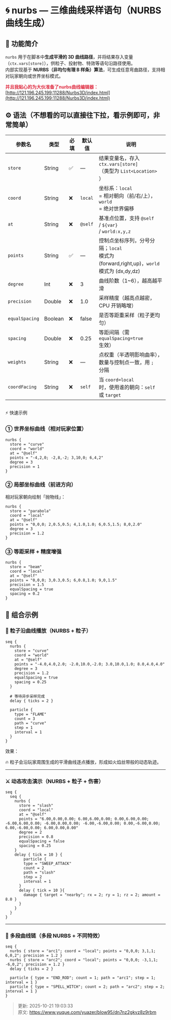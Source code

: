 # 🌀 nurbs — 三维曲线采样语句（NURBS 曲线生成）

## 🧩 功能简介
`nurbs` 用于在脚本中**生成平滑的 3D 曲线路径**，并将结果存入变量（`ctx.vars[store]`），供粒子、投射物、特效等语句沿路径使用。  
内部实现基于 **NURBS（非均匀有理 B 样条）算法**，可生成任意弯曲路径，支持相对玩家朝向或世界坐标模式。

**<font style="color:#DF2A3F;">并且我贴心的为大伙准备了nurbs曲线编辑器：</font>**  
[http://121.196.245.199:11288/Nurbs3D/index.html](http://121.196.245.199:11288/Nurbs3D/index.html)

## ⚙️ 语法（不想看的可以直接往下拉，看示例即可，非常简单）
| 参数名 | 类型 | 必填 | 默认值 | 说明 |
| --- | --- | --- | --- | --- |
| `store` | String | ✅ | — | 结果变量名，存入 `ctx.vars[store]`<br/>（类型为 `List<Location>`<br/>） |
| `coord` | String | ❌ | `local` | 坐标系：`local`<br/> = 相对朝向（前/右/上），`world`<br/> = 绝对世界偏移 |
| `at` | String | ❌ | `@self` | 基准点位置，支持 `@self`<br/> / `${var}`<br/> / `world:x,y,z` |
| `points` | String | ✅ | — | 控制点坐标序列，分号分隔；`local`<br/> 模式为 (forward,right,up)，`world`<br/> 模式为 (dx,dy,dz) |
| `degree` | Int | ❌ | 3 | 曲线阶数（1~6），越高越平滑 |
| `precision` | Double | ❌ | 1.0 | 采样精度（越高点越密，CPU 开销略增） |
| `equalSpacing` | Boolean | ❌ | false | 是否等距重采样（粒子更均匀） |
| `spacing` | Double | ❌ | 0.25 | 等距间隔（需 `equalSpacing=true`<br/> 生效） |
| `weights` | String | ❌ | — | 点权重（半透明影响曲率），数量与控制点一致，用 `;`<br/> 分隔 |
| `coordFacing` | String | ❌ | `self` | 当 `coord=local`<br/> 时，使用谁的朝向：`self`<br/> 或 `target` |


##   
⚡ 快速示例
### ① 世界坐标曲线（相对玩家位置）
```plain
nurbs {
  store = "curve"
  coord = "world"
  at = "@self"
  points = "-4,2,0; -2,8,-2; 3,10,0; 6,4,2"
  degree = 3
  precision = 1
}
```

### ② 局部坐标曲线（前进方向）
相对玩家朝向绘制「抛物线」：

```plain
nurbs {
  store = "parabola"
  coord = "local"
  at = "@self"
  points = "0,0,0; 2,0.5,0.5; 4,1.0,1.0; 6,0.5,1.5; 8,0,2.0"
  degree = 3
  precision = 1.2
}
```

### ③ 等距采样 + 精度增强
```plain
nurbs {
  store = "beam"
  coord = "local"
  at = "@self"
  points = "0,0,0; 3,0.3,0.5; 6,0.8,1.0; 9,0,1.5"
  precision = 1.5
  equalSpacing = true
  spacing = 0.2
}
```

## 🧪 组合示例
### 🌌 粒子沿曲线播放（NURBS + 粒子）
```plain
seq {
  nurbs {
    store = "curve"
    coord = "world"
    at = "@self"
    points = "-4.0,4.0,2.0; -2.0,10.0,-2.0; 3.0,10.0,1.0; 8.0,4.0,4.0"
    degree = 3
    precision = 1.2
    equalSpacing = true
    spacing = 0.25
  }

  # 等待异步采样完成
  delay { ticks = 2 }

  particle {
    type = "FLAME"
    count = 3
    path = "curve"
    step = 1
    interval = 1
  }
}
```

效果：

🔥 粒子会沿玩家周围生成的平滑曲线逐点播放，形成如火焰丝带般的动态轨迹。

---

### ⚔️ 动态攻击演示（NURBS + 粒子 + 伤害）
```plain
seq {
  seq {
    nurbs {
      store = "slash"
      coord = "local"
      at = "@self"
      points = "6.00,0.00,0.00; 6.00,6.00,0.00; 0.00,6.00,0.00; -6.00,6.00,0.00; -6.00,0.00,0.00; -6.00,-6.00,0.00; 0.00,-6.00,0.00; 6.00,-6.00,0.00; 6.00,0.00,0.00"
      degree = 2
      precision = 0.8
      equalSpacing = false
      spacing = 0.25
    }
    delay { tick = 10 } {
        particle {
        type = "SWEEP_ATTACK"
        count = 2
        path = "slash"
        step = 2
        interval = 1
      }
      delay { tick = 10 }{
        damage { target = "nearby"; rx = 2; ry = 1; rz = 2; amount = 8.0 }
      }
    }
  }
}
```

---

### 🌠 多段曲线链（多段 NURBS + 不同特效）
```plain
seq {
  nurbs { store = "arc1"; coord = "local"; points = "0,0,0; 3,1,1; 6,0,2"; precision = 1.2 }
  nurbs { store = "arc2"; coord = "local"; points = "0,0,0; -3,1,1; -6,0,2"; precision = 1.2 }
  delay { ticks = 2 }

  particle { type = "END_ROD"; count = 1; path = "arc1"; step = 1; interval = 1 }
  particle { type = "SPELL_WITCH"; count = 2; path = "arc2"; step = 2; interval = 1 }
}
```



> 更新: 2025-10-21 19:03:33  
> 原文: <https://www.yuque.com/yuazer/blow95/dn7nz2gkvz8z9rbm>